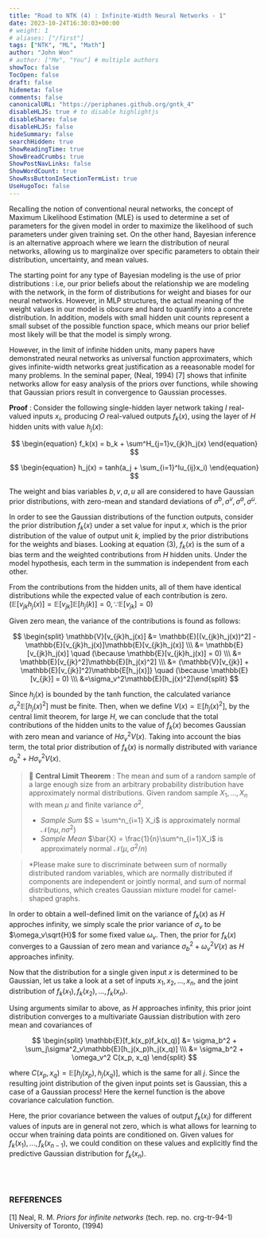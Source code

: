 ```yaml
---
title: "Road to NTK (4) : Infinite-Width Neural Networks - 1"
date: 2023-10-24T16:30:03+00:00
# weight: 1
# aliases: ["/first"]
tags: ["NTK", "ML", "Math"]
author: "John Won"
# author: ["Me", "You"] # multiple authors
showToc: false
TocOpen: false
draft: false
hidemeta: false
comments: false
canonicalURL: "https://periphanes.github.org/gntk_4"
disableHLJS: true # to disable highlightjs
disableShare: false
disableHLJS: false
hideSummary: false
searchHidden: true
ShowReadingTime: true
ShowBreadCrumbs: true
ShowPostNavLinks: false
ShowWordCount: true
ShowRssButtonInSectionTermList: true
UseHugoToc: false
---
```


Recalling the notion of conventional neural networks, the concept of Maximum Likelihood Estimation (MLE) is used to determine a set of parameters for the given model in order to maximize the likelihood of such parameters under given training set. On the other hand, Bayesian inference is an alternative approach where we learn the distribution of neural networks, allowing us to marginalize over specific parameters to obtain their distribution, uncertainty, and mean values.

The starting point for any type of Bayesian modeling is the use of prior distributions : i.e, our prior beliefs about the relationship we are modeling with the network, in the form of distributions for weight and biases for our neural networks. However, in MLP structures, the actual meaning of the weight values in our model is obscure and hard to quantify into a concrete distribution. In addition, models with small hidden unit counts represent a small subset of the possible function space, which means our prior belief most likely will be that the model is simply wrong.

However, in the limit of infinite hidden units, many papers have demonstrated neural networks as universal function approximaters, which gives infinite-width networks great justification as a reeasonable model for many problems. In the seminal paper, (Neal, 1994) [7] shows that infinite networks allow for easy analysis of the priors over functions, while showing that Gaussian priors result in convergence to Gaussian processes.

**********Proof********** : Consider the following single-hidden layer network taking $I$ real-valued inputs $x_i$, producing $O$  real-valued outputs $f_k(x)$, using the layer of $H$ hidden units with value $h_j(x)$:

$$
\begin{equation} f_k(x) = b_k + \sum^H_{j=1}v_{jk}h_j(x) \end{equation}
$$

$$
\begin{equation} h_j(x) = tanh(a_j + \sum_{i=1}^Iu_{ij}x_i) \end{equation}
$$

The weight and bias variables $b, v, a, u$ all are considered to have Gaussian prior distributions, with zero-mean and standard deviations of $\sigma^b,\sigma^v,\sigma^a,\sigma^u$.

In order to see the Gaussian distributions of the function outputs, consider the prior distribution $f_k(x)$ under a set value for input $x$, which is the prior distribution of the value of output unit $k$, implied by the prior distributions for the weights and biases. Looking at equation (3), $f_k(x)$ is the sum of a bias term and the weighted contributions from $H$ hidden units. Under the model hypothesis, each term in the summation is independent from each other.

From the contributions from the hidden units, all of them have identical distributions while the expected value of each contribution is zero. ($\mathbb{E}[v_{jk}h_j(x)] = \mathbb{E}[v_{jk}]\mathbb{E}[h_j(k)] = 0, \because \mathbb{E}[v_{jk}]=0$)

Given zero mean, the variance of the contributions is found as follows:

$$
\begin{split} \mathbb{V}[v_{jk}h_j(x)] &= \mathbb{E}[(v_{jk}h_j(x))^2] - \mathbb{E}[v_{jk}h_j(x)]\mathbb{E}[v_{jk}h_j(x)] \\\ &= \mathbb{E}[v_{jk}h_j(x)] \quad (\because \mathbb{E}[v_{jk}h_j(x)] = 0) \\\ &= \mathbb{E}[v_{jk}^2]\mathbb{E}[h_j(x)^2] \\\ &= (\mathbb{V}[v_{jk}] + \mathbb{E}[v_{jk}]^2)\mathbb{E[h_j(x)]} \quad (\because \mathbb{E}[v_{jk}] = 0) \\\ &=\sigma_v^2\mathbb{E}[h_j(x)^2]\end{split}
$$

Since $h_j(x)$ is bounded by the tanh function, the calculated variance $\sigma_v^2\mathbb{E}[h_j(x)^2]$ must be finite. Then, when we define $V(x) = \mathbb{E}[h_j(x)^2]$, by the central limit theorem, for large $H$, we can conclude that the total contributions of the hidden units to the value of $f_k(x)$ becomes Gaussian with zero mean and variance of $H\sigma^2_vV(x)$. Taking into account the bias term, the total prior distribution of $f_k(x)$ is normally distributed with variance $\sigma^2_b + H\sigma_v^2V(x)$.


> 🔑 ******************************Central Limit Theorem****************************** : The mean and sum of a random sample of a large enough size from an arbitrary probability distribution have approximately normal distributions. Given random sample $X_1, ...,X_n$ with mean $\mu$ and finite variance $\sigma^2$,
> - *Sample Sum* $S = \sum^n_{i=1} X_i$ is approximately normal $\mathcal{N}(n\mu, n\sigma^2)$
> - *Sample Mean* $\bar{X} = \frac{1}{n}\sum^n_{i=1}X_i$ is approximately normal $\mathcal{N}(\mu, \sigma^2/n)$

> *Please make sure to discriminate between sum of normally distributed random variables, which are normally distributed if components are independent or jointly normal, and sum of normal distributions, which creates Gaussian mixture model for camel-shaped graphs.


In order to obtain a well-defined limit on the variance of $f_k(x)$ as $H$ approches infinity, we simply scale the prior variance of $\sigma_v$ to be $\omega_v\sqrt{H}$ for some fixed value $\omega_v$. Then, the prior for $f_k(x)$ converges to a Gaussian of zero mean and variance $\sigma_b^2 + \omega_v^2V(x)$ as $H$ approaches infinity.

Now that the distribution for a single given input $x$ is determined to be Gaussian, let us take a look at a set of inputs $x_1, x_2, ..., x_n$, and the joint distribution of $f_k(x_1), f_k(x_2), ..., f_k(x_n)$.

Using arguments similar to above, as $H$ approaches infinity, this prior joint distribution converges to a multivariate Gaussian distribution with zero mean and covariances of

$$
\begin{split} \mathbb{E}[f_k(x_p)f_k(x_q)] &= \sigma_b^2 + \sum_j\sigma^2_v\mathbb{E}[h_j(x_p)h_j(x_q)] \\\ &= \sigma_b^2 + \omega_v^2 C(x_p, x_q) \end{split}
$$

where  $C(x_p, x_q) = \mathbb{E}[h_j(x_p), h_j(x_q)]$, which is the same for all $j.$ Since the resulting joint distribution of the given input points set is Gaussian, this a case of a Gaussian process! Here the kernel function is the above covariance calculation function.

Here, the prior covariance between the values of output $f_k(x_i)$ for different values of inputs are in general not zero, which is what allows for learning to occur when training data points are conditioned on. Given values for $f_k(x_1), ..., f_k(x_{n-1})$, we could condition on these values and explicitly find the predictive Gaussian distribution for $f_k(x_n)$.

<br> <br>

### REFERENCES

[1] Neal, R. M. *Priors for infinite networks* (tech. rep. no. crg-tr-94-1) University of Toronto, (1994)